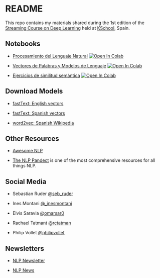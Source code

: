 # README

This repo contains my materials shared during the 1st edition of the [Streaming Course on Deep Learning](https://kschool.com/cursos/curso-deep-learning-streaming/) held at [KSchool](http://kschool.com), Spain.


## Notebooks

- [Procesamiento del Lenguaje Natural](01-intro-nlp.ipynb) [![Open In Colab](https://colab.research.google.com/assets/colab-badge.svg)](https://colab.research.google.com/github/vitojph/1dlstr-embeddings/blob/main/01-intro-nlp.ipynb)

- [Vectores de Palabras y Modelos de Lenguaje](02-word-embeddings.ipynb) [![Open In Colab](https://colab.research.google.com/assets/colab-badge.svg)](https://colab.research.google.com/github/vitojph/1dlstr-embeddings/blob/main/02-word-embeddings.ipynb)

- [Ejercicios de similitud semántica](ex1-semantic-similarity.ipynb) [![Open In Colab](https://colab.research.google.com/assets/colab-badge.svg)](https://colab.research.google.com/github/vitojph/1dlstr-embeddings/blob/main/ex1-semantic-similarity.ipynb)


## Download Models

- [fastText: English vectors](https://dl.fbaipublicfiles.com/fasttext/vectors-crawl/cc.en.300.bin.gz)

- [fastText: Spanish vectors](https://dl.fbaipublicfiles.com/fasttext/vectors-crawl/cc.es.300.bin.gz)

- [word2vec: Spanish Wikipedia](https://mega.nz/file/hEFHmYyB#hvna1a_BQMvXxWyoFGgrjB9ctS3A0N5OgXPMDqG7NJw)


## Other Resources

- [Awesome NLP](https://github.com/keon/awesome-nlp)

- [The NLP Pandect](https://github.com/ivan-bilan/The-NLP-Pandect) is one of the most comprehensive resources for all things NLP.


## Social Media

- Sebastian Ruder [@seb_ruder](https://twitter.com/seb_ruder)

- Ines Montani [@_inesmontani](https://twitter.com/_inesmontani)

- Elvis Saravia [@omarsar0](https://twitter.com/omarsar0)

- Rachael Tatmant [@rctatman](https://twitter.com/rctatman)

- Philip Vollet [@philipvollet](https://twitter.com/philipvollet)


## Newsletters

- [NLP Newsletter](http://elvissaravia.com/subscribe/)

- [NLP News](http://newsletter.ruder.io/)

